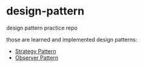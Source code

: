 # design-pattern
design pattern practice repo

those are learned and implemented design patterns:

- [Strategy Pattern](https://github.com/qeesung/design-pattern/tree/master/src/strategy_pattern)
- [Observer Pattern](https://github.com/qeesung/design-pattern/tree/master/src/observer_pattern)
